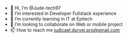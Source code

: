 - 👋 Hi, I’m @Jude-tech97
- 👀 I’m interested in Developer Fullstack experience
- 🌱 I’m currently learning in IT at Epitech
- 💞️ I’m looking to collaborate on Web or mobile project
- 📫 How to reach me judicael.durvel.pro@gmail.com

<!---
Jude-tech97/Jude-tech97 is a ✨ special ✨ repository because its `README.md` (this file) appears on your GitHub profile.
You can click the Preview link to take a look at your changes.
--->
